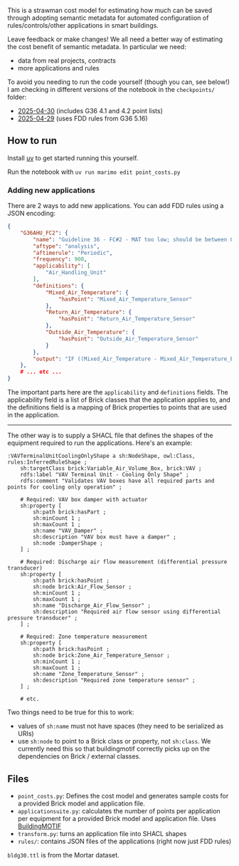 This is a strawman cost model for estimating how much can be saved through adopting semantic metadata for automated configuratiion of rules/controls/other applications in smart buildings.

Leave feedback or make changes! We all need a better way of estimating the cost benefit of semantic metadata. In particular we need:
- data from real projects, contracts
- more applications and rules

To avoid you needing to run the code yourself (though you can, see below!) I am checking in different versions of the notebook in the `checkpoints/` folder:

- [2025-04-30](https://github.com/gtfierro/metadata-cost-estimation/blob/main/checkpoints/point_cost-2025-04-30.ipynb) (includes G36 4.1 and 4.2 point lists)
- [2025-04-29](https://github.com/gtfierro/metadata-cost-estimation/blob/main/checkpoints/point_cost-2025-04-29.ipynb) (uses FDD rules from G36 5.16)

## How to run

Install [uv](https://docs.astral.sh/uv/) to get started running this yourself.

Run the notebook with `uv run marimo edit point_costs.py`

### Adding new applications

There are 2 ways to add new applications. You can add FDD rules using a JSON encoding:

```json
{
    "G36AHU_FC2": {
        "name": "Guideline 36 - FC#2 - MAT too low; should be between OAT and RAT",
        "aftype": "analysis",
        "aftimerule": "Periodic",
        "frequency": 900,
        "applicability": [
            "Air_Handling_Unit"
        ],
        "definitions": {
            "Mixed_Air_Temperature": {
                "hasPoint": "Mixed_Air_Temperature_Sensor"
            },
            "Return_Air_Temperature": {
                "hasPoint": "Return_Air_Temperature_Sensor"
            },
            "Outside_Air_Temperature": {
                "hasPoint": "Outside_Air_Temperature_Sensor"
            }
        },
        "output": "IF ((Mixed_Air_Temperature - Mixed_Air_Temperature_Error_Threshold) < MAX((Return_Air_Temperature + Return_Air_Temperature_Error_Threshold), (Outside_Air_Temperature + Outside_Air_Temperature_Error_Threshold))) THEN True ELSE False"
    },
    # ... etc ...
}
```

The important parts here are the `applicability` and `definitions` fields. The applicability field is a list of Brick classes that the application applies to, and the definitions field is a mapping of Brick properties to points that are used in the application.

---

The other way is to supply a SHACL file that defines the shapes of the equipment required to run the applications. Here's an example:

```ttl
:VAVTerminalUnitCoolingOnlyShape a sh:NodeShape, owl:Class, rules:InferredRuleShape ;
    sh:targetClass brick:Variable_Air_Volume_Box, brick:VAV ;
    rdfs:label "VAV Terminal Unit - Cooling Only Shape" ;
    rdfs:comment "Validates VAV boxes have all required parts and points for cooling only operation" ;

    # Required: VAV box damper with actuator
    sh:property [
        sh:path brick:hasPart ;
        sh:minCount 1 ;
        sh:maxCount 1 ;
        sh:name "VAV_Damper" ;
        sh:description "VAV box must have a damper" ;
        sh:node :DamperShape ;
    ] ;

    # Required: Discharge air flow measurement (differential pressure transducer)
    sh:property [
        sh:path brick:hasPoint ;
        sh:node brick:Air_Flow_Sensor ;
        sh:minCount 1 ;
        sh:maxCount 1 ;
        sh:name "Discharge_Air_Flow_Sensor" ;
        sh:description "Required air flow sensor using differential pressure transducer" ;
    ] ;

    # Required: Zone temperature measurement
    sh:property [
        sh:path brick:hasPoint ;
        sh:node brick:Zone_Air_Temperature_Sensor ;
        sh:minCount 1 ;
        sh:maxCount 1 ;
        sh:name "Zone_Temperature_Sensor" ;
        sh:description "Required zone temperature sensor" ;
    ] ;

    # etc.
```

Two things need to be true for this to work:
- values of `sh:name` must not have spaces (they need to be serialized as URIs)
- use `sh:node` to point to a Brick class or property, not `sh:class`. We currently need this so that buildingmotif correctly picks up on the dependencies on Brick / external classes.

## Files

- `point_costs.py`: Defines the cost model and generates sample costs for a provided Brick model and application file.
- `applicationsuite.py`: calculates the number of points per application per equipment for a provided Brick model and application file. Uses [BuildingMOTIF](https://github.com/NREL/BuildingMOTIF)
- `transform.py`: turns an application file into SHACL shapes
- `rules/`: contains JSON files of the applications (right now just FDD rules)

`bldg30.ttl` is from the Mortar dataset.
